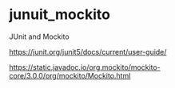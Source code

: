 # junuit_mockito
JUnit and Mockito

https://junit.org/junit5/docs/current/user-guide/

https://static.javadoc.io/org.mockito/mockito-core/3.0.0/org/mockito/Mockito.html
